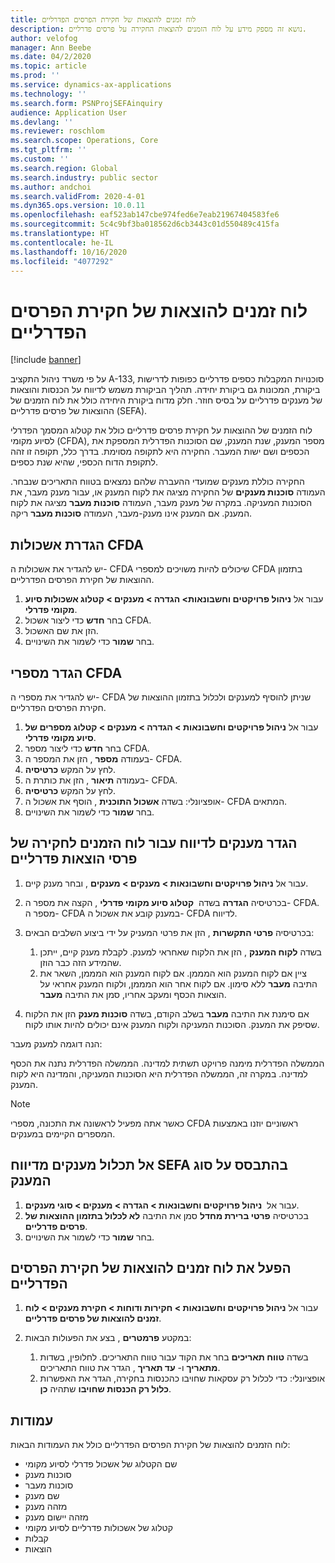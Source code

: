 ```yaml
---
title: לוח זמנים להוצאות של חקירת הפרסים הפדרליים
description: נושא זה מספק מידע על לוח הזמנים להוצאות החקירה על פרסים פדרליים.
author: velofog
manager: Ann Beebe
ms.date: 04/2/2020
ms.topic: article
ms.prod: ''
ms.service: dynamics-ax-applications
ms.technology: ''
ms.search.form: PSNProjSEFAinquiry
audience: Application User
ms.devlang: ''
ms.reviewer: roschlom
ms.search.scope: Operations, Core
ms.tgt_pltfrm: ''
ms.custom: ''
ms.search.region: Global
ms.search.industry: public sector
ms.author: andchoi
ms.search.validFrom: 2020-4-01
ms.dyn365.ops.version: 10.0.11
ms.openlocfilehash: eaf523ab147cbe974fed6e7eab21967404583fe6
ms.sourcegitcommit: 5c4c9bf3ba018562d6cb3443c01d550489c415fa
ms.translationtype: HT
ms.contentlocale: he-IL
ms.lasthandoff: 10/16/2020
ms.locfileid: "4077292"
---
```

# <a name="schedule-of-expenditures-of-federal-awards-inquiry"></a>לוח זמנים להוצאות של חקירת הפרסים הפדרליים

[!include [banner](../includes/banner.md)]

על פי משרד ניהול התקציב A-133, סוכנויות המקבלות כספים פדרליים כפופות לדרישות ביקורת, המכונות גם ביקורת יחידה. תהליך הביקורת משמש לדיווח על הכנסות והוצאות של מענקים פדרליים על בסיס חוזר. חלק מדוח ביקורת היחידה כולל את לוח הזמנים של ההוצאות של פרסים פדרליים (SEFA).

לוח הזמנים של ההוצאות על חקירת פרסים פדרליים כולל את קטלוג המסמך הפדרלי לסיוע מקומי (CFDA), מספר המענק, שנת המענק, שם הסוכנות הפדרלית המספקת את הכספים ושם ישות המעבר. החקירה היא לתקופה מסוימת. בדרך כלל, תקופה זו זהה לתקופת הדוח הכספי, שהיא שנת כספים.

החקירה כוללת מענקים שמועדי ההעברה שלהם נמצאים בטווח התאריכים שנבחר. העמודה **סוכנות מענקים** של החקירה מציגה את לקוח המענק או, עבור מענק מעבר, את הסוכנות המעניקה. במקרה של מענק מעבר, העמודה **סוכנות מעבר** מציגה את לקוח המענק. אם המענק אינו מענק-מעבר, העמודה **סוכנות מעבר** ריקה.

## <a name="set-up-the-cfda-clusters"></a>הגדרת אשכולות CFDA

יש להגדיר את אשכולות ה- CFDA שיכולים להיות משויכים למספרי CFDA בתזמון ההוצאות של חקירת הפרסים הפדרליים.

1. עבור אל **ניהול פרויקטים וחשבונאות\> הגדרה \> מענקים \> קטלוג אשכולות סיוע מקומי פדרלי**.
2. בחר **חדש** כדי ליצור אשכול CFDA.
3. הזן את שם האשכול.
4. בחר **שמור** כדי לשמור את השינויים.

## <a name="set-up-cfda-numbers"></a>הגדר מספרי CFDA

יש להגדיר את מספרי ה- CFDA שניתן להוסיף למענקים ולכלול בתזמון ההוצאות של חקירת הפרסים הפדרליים.

1. עבור אל **ניהול פרויקטים וחשבונאות \> הגדרה \> מענקים \> קטלוג מספרים של סיוע מקומי פדרלי**.
2. בחר **חדש** כדי ליצור מספר CFDA.
3. בעמודה **מספר** , הזן את המספר ה- CFDA.
4. לחץ על המקש **כרטיסיה**.
5. בעמודה **תיאור** , הזן את כותרת ה- CFDA.
6. לחץ על המקש **כרטיסיה**.
7. אופציונלי: בשדה **אשכול התוכנית** , הוסף את אשכול ה- CFDA המתאים.
8. בחר **שמור** כדי לשמור את השינויים.

## <a name="set-up-grants-to-report-for-the-schedule-of-expenditures-of-federal-awards-inquiry"></a>הגדר מענקים לדיווח עבור לוח הזמנים לחקירה של פרסי הוצאות פדרליים

1. עבור אל **ניהול פרויקטים וחשבונאות \> מענקים \> מענקים** , ובחר מענק קיים.
2. בכרטיסיה **הגדרה** בשדה  **קטלוג סיוע מקומי פדרלי** , הקצה את מספר ה- CFDA. מספר ה- CFDA במענק קובע את אשכול ה- CFDA לדיווח.
3. בכרטיסיה **פרטי התקשרות** , הזן את פרטי המעניק על ידי ביצוע השלבים הבאים:

    1. בשדה **לקוח המענק** , הזן את הלקוח שאחראי למענק. לקבלת מענק קיים, ייתכן שהמידע הזה כבר הוזן.
    2. ציין אם לקוח המענק הוא המממן. אם לקוח המענק הוא המממן, השאר את התיבה **מעבר** ללא סימון. אם לקוח אחר הוא המממן, ולקוח המענק אחראי על הוצאות הכסף ומעקב אחריו, סמן את התיבה **מעבר**.

4. אם סימנת את התיבה **מעבר** בשלב הקודם, בשדה **סוכנות מענק** הזן את הלקוח שסיפק את המענק. הסוכנות המעניקה ולקוח המענק אינם יכולים להיות אותו לקוח.

הנה דוגמה למענק מעבר:

הממשלה הפדרלית מימנה פרויקט תשתית למדינה. הממשלה הפדרלית נתנה את הכסף למדינה. במקרה זה, הממשלה הפדרלית היא הסוכנות המעניקה, והמדינה היא לקוח המענק.

> [!NOTE] 
> כאשר אתה מפעיל לראשונה את התכונה, מספרי CFDA ראשוניים יוזנו באמצעות המספרים הקיימים במענקים.

## <a name="exclude-grants-from-sefa-reporting-based-on-the-grant-type"></a>אל תכלול מענקים מדיווח SEFA בהתבסס על סוג המענק

1. עבור אל  **ניהול פרויקטים וחשבונאות \> הגדרה \> מענקים \> סוגי מענקים**.
2. בכרטיסיה **פרטי ברירת מחדל** סמן את התיבה **לא לכלול בתזמון ההוצאות של פרסים פדרליים**.
3. בחר **שמור** כדי לשמור את השינויים.

## <a name="run-the-schedule-of-expenditures-of-federal-awards-inquiry"></a>הפעל את לוח זמנים להוצאות של חקירת הפרסים הפדרליים

1. עבור אל **ניהול פרויקטים וחשבונאות \> חקירות ודוחות \> חקירת מענקים \> לוח זמנים להוצאות של פרסים פדרליים**.
2. במקטע **פרמטרים** , בצע את הפעולות הבאות:

    1. בשדה **טווח תאריכים** בחר את הקוד עבור טווח התאריכים. לחלופין, בשדות **מתאריך** ו- **עד תאריך** , הגדר את טווח התאריכים.
    2. אופציונלי: כדי לכלול רק עסקאות שחויבו כהכנסות בחקירה, הגדר את האפשרות **כלול רק הכנסות שחויבו** שתהיה **כן**.

## <a name="columns"></a>עמודות

לוח הזמנים להוצאות של חקירת הפרסים הפדרליים כולל את העמודות הבאות:

- שם הקטלוג של אשכול פדרלי לסיוע מקומי
- סוכנות מענק
- סוכנות מעבר
- שם מענק
- מזהה מענק
- מזהה יישום מענק
- קטלוג של אשכולות פדרליים לסיוע מקומי
- קבלות
- הוצאות
